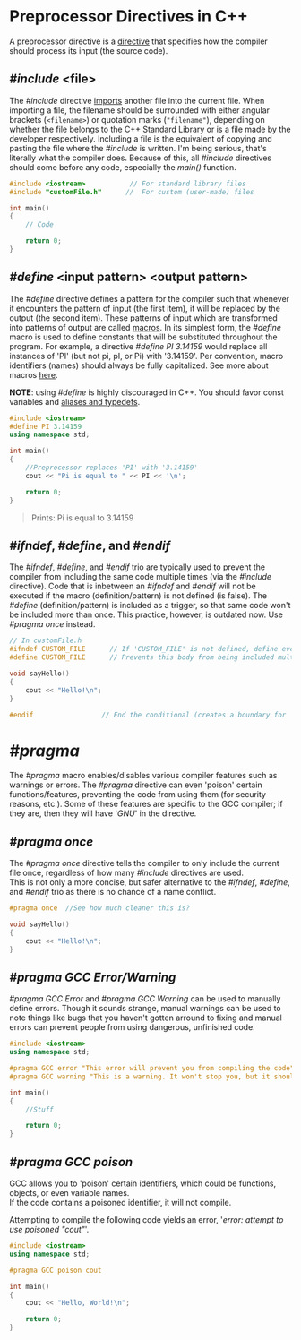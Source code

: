 # Preprocessor Directives in C++
A preprocessor directive is a [directive](https://en.wikipedia.org/wiki/Directive_(programming)) that specifies how the compiler should process its input (the source code).

## _#include_ \<file\>
The _#include_ directive [imports](https://en.wikipedia.org/wiki/Include_directive) another file into the current file. When importing a file, the filename should be
surrounded with either angular brackets (`<filename>`) or quotation marks (`"filename"`), depending on whether the file belongs to the C++ Standard Library or is a file made by the 
developer respectively. Including a file is the equivalent of copying and pasting the file where the _#include_ is written. I'm being serious, that's literally what the 
compiler does. Because of this, all _#include_ directives should come before any code, especially the _main()_ function.

```C++
#include <iostream>           // For standard library files
#include "customFile.h"      //  For custom (user-made) files

int main()
{
    // Code

    return 0;
}
```

## _#define_ \<input pattern\> \<output pattern\>
The _#define_ directive defines a pattern for the compiler such that whenever it encounters the pattern of input (the first item), it will be replaced by the output 
(the second item). These patterns of input which are transformed into patterns of output are called [macros](https://en.wikipedia.org/wiki/Macro_(computer_science)). 
In its simplest form, the _#define_ macro is used to define constants that will be substituted throughout the program. For example, a directive
_#define PI 3.14159_ would replace all instances of 'PI' (but not pi, pI, or Pi) with '3.14159'. Per convention, macro identifiers (names) should always be fully 
capitalized. See more about macros [here](https://github.com/EthanC2/Notes-and-Writeups/blob/main/C%2B%2B/The%20Compiler/Macros.md).

**NOTE**: using _#define_ is highly discouraged in C++. You should favor const variables and [aliases and typedefs](https://docs.microsoft.com/en-us/cpp/cpp/aliases-and-typedefs-cpp?view=msvc-170).
```C++
#include <iostream>
#define PI 3.14159
using namespace std;

int main()
{
    //Preprocessor replaces 'PI' with '3.14159'
    cout << "Pi is equal to " << PI << '\n';

    return 0;
}
```
> Prints: Pi is equal to 3.14159

## _#ifndef_, _#define_, and _#endif_
The _#ifndef_, _#define_,  and _#endif_ trio are typically used to prevent the compiler from including the same code multiple times (via the _#include_ directive). 
Code that is inbetween an _#ifndef_ and _#endif_ will not be executed if the macro (definition/pattern) is not defined (is false). The _#define_ (definition/pattern)
is included as a trigger, so that same code won't be included  more than once. This practice, however, is outdated now. Use _#pragma once_ instead.
```C++
// In customFile.h
#ifndef CUSTOM_FILE      // If 'CUSTOM_FILE' is not defined, define everything until '#endif'
#define CUSTOM_FILE      // Prevents this body from being included multiple times (by defining 'CUSTOM_FILE')

void sayHello()
{
    cout << "Hello!\n";
}

#endif                 // End the conditional (creates a boundary for '#ifndef')
```

# _#pragma_
The _#pragma_ macro enables/disables various compiler features such as warnings or errors. The _#pragma_ directive can even 'poison' certain functions/features, preventing
the code from using them (for security reasons, etc.). Some of these features are specific to the GCC compiler; if they are, then they will have '_GNU_' in the directive.

## _#pragma once_
The _#pragma once_ directive tells the compiler to only include the current file once, regardless of how many _#include_
directives are used. <br /> This is not only a more concise, but safer alternative to the _#ifndef_, _#define_,  and _#endif_ trio as there is no chance of a name conflict.

```C++
#pragma once  //See how much cleaner this is?

void sayHello()
{
    cout << "Hello!\n";
}
```

## _#pragma GCC Error/Warning_
_#pragma GCC Error_ and _#pragma GCC Warning_ can be used to manually define errors. Though it sounds strange, manual warnings can be used to note things like bugs that you
haven't gotten arround to fixing and manual errors can prevent people from using dangerous, unfinished code.

```C++
#include <iostream>
using namespace std;

#pragma GCC error "This error will prevent you from compiling the code"
#pragma GCC warning "This is a warning. It won't stop you, but it should"

int main()
{
    //Stuff

    return 0;
}
```

## _#pragma GCC poison_
GCC allows you to 'poison' certain identifiers, which could be functions, objects, or even variable names. <br />
If the code contains a poisoned identifier, it will not compile.

Attempting to compile the following code yields an error, '_error: attempt to use poisoned "cout"_'.
```C++
#include <iostream>
using namespace std;

#pragma GCC poison cout

int main()
{
    cout << "Hello, World!\n";

    return 0;
}
```
